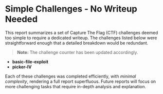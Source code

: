 # Simple Challenges - No Writeup Needed

This report summarizes a set of Capture The Flag (CTF) challenges deemed too simple to require a dedicated writeup. The challenges listed below were straightforward enough that a detailed breakdown would be redundant.

> **Note:** The challenge counter has been updated accordingly.

- **basic-file-exploit**
- **picker-IV**

Each of these challenges was completed efficiently, with *minimal complexity*, rendering a full report superfluous. Future reports will focus on more challenging tasks that require in-depth analysis and explanation.

